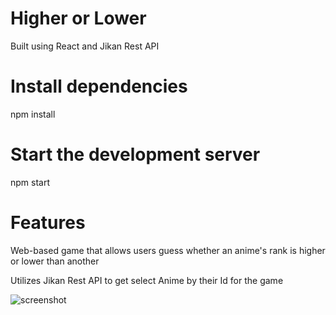 # Higher or Lower
Built using React and Jikan Rest API

# Install dependencies
npm install

# Start the development server
npm start

# Features
Web-based game that allows users guess whether an anime's rank is higher or lower than another

Utilizes Jikan Rest API to get select Anime by their Id for the game

![screenshot](HigherLowerScreenshot.png)


